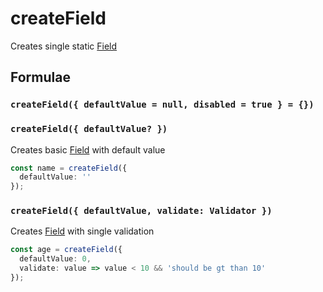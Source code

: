 # createField

Creates single static [Field](/api/entities/field)

## Formulae

### `createField({ defaultValue = null, disabled = true } = {})`

### `createField({ defaultValue? })`

Creates basic [Field](/api/entities/field) with default value

```ts
const name = createField({
  defaultValue: ''
});
```

### `createField({ defaultValue, validate: Validator })`

Creates [Field](/api/entities/field) with single validation

```ts
const age = createField({
  defaultValue: 0,
  validate: value => value < 10 && 'should be gt than 10'
});
```
